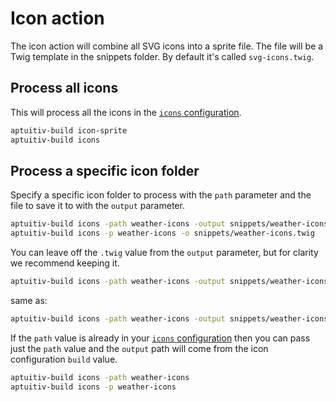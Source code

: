# Icon action

The icon action will combine all SVG icons into a sprite file. The file will be a Twig template in the snippets folder. By default it's called `svg-icons.twig`.

## Process all icons

This will process all the icons in the [`icons` configuration](../configuration/Icons.md).

```bash
aptuitiv-build icon-sprite
aptuitiv-build icons
```

## Process a specific icon folder

Specify a specific icon folder to process with the `path` parameter and the file to save it to with the `output` parameter.

```bash
aptuitiv-build icons -path weather-icons -output snippets/weather-icons.twig
aptuitiv-build icons -p weather-icons -o snippets/weather-icons.twig
```

You can leave off the `.twig` value from the `output` parameter, but for clarity we recommend keeping it.

```bash
aptuitiv-build icons -path weather-icons -output snippets/weather-icons.twig
```

same as:

```bash
aptuitiv-build icons -path weather-icons -output snippets/weather-icons
```

If the `path` value is already in your [`icons` configuration](../configuration/Icons.md) then you can pass just the `path` value and the `output` path will come from the icon configuration `build` value.

```bash
aptuitiv-build icons -path weather-icons
aptuitiv-build icons -p weather-icons
```

